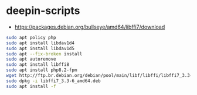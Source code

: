 # deepin-scripts

- https://packages.debian.org/bullseye/amd64/libffi7/download

```sh
sudo apt policy php
sudo apt install libdav1d4
sudo apt install libdav1d5
sudo apt --fix-broken install
sudo apt autoremove
sudo apt install libffi8
sudo apt install php8.2-fpm
wget http://ftp.br.debian.org/debian/pool/main/libf/libffi/libffi7_3.3-6_amd64.deb
sudo dpkg -i libffi7_3.3-6_amd64.deb
sudo apt install -f
```
